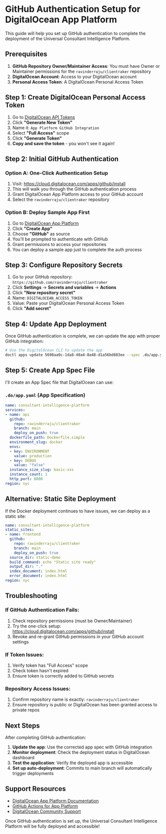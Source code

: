 # GitHub Authentication Setup for DigitalOcean App Platform

This guide will help you set up GitHub authentication to complete the deployment of the Universal Consultant Intelligence Platform.

## Prerequisites

1. **GitHub Repository Owner/Maintainer Access**: You must have Owner or Maintainer permissions for the `ravinderraju/clientraker` repository
2. **DigitalOcean Account**: Access to your DigitalOcean account
3. **Personal Access Token**: A DigitalOcean Personal Access Token

## Step 1: Create DigitalOcean Personal Access Token

1. Go to [DigitalOcean API Tokens](https://cloud.digitalocean.com/account/api/tokens)
2. Click **"Generate New Token"**
3. Name it: `App Platform GitHub Integration`
4. Select **"Full Access"** scope
5. Click **"Generate Token"**
6. **Copy and save the token** - you won't see it again!

## Step 2: Initial GitHub Authentication

### Option A: One-Click Authentication Setup
1. Visit: https://cloud.digitalocean.com/apps/github/install
2. This will walk you through the GitHub authentication process
3. Grant DigitalOcean App Platform access to your GitHub account
4. Select the `ravinderraju/clientraker` repository

### Option B: Deploy Sample App First
1. Go to [DigitalOcean App Platform](https://cloud.digitalocean.com/apps)
2. Click **"Create App"**
3. Choose **"GitHub"** as source
4. You'll be prompted to authenticate with GitHub
5. Grant permissions to access your repositories
6. You can deploy a sample app just to complete the auth process

## Step 3: Configure Repository Secrets

1. Go to your GitHub repository: `https://github.com/ravinderraju/clientraker`
2. Click **Settings** → **Secrets and variables** → **Actions**
3. Click **"New repository secret"**
4. Name: `DIGITALOCEAN_ACCESS_TOKEN`
5. Value: Paste your DigitalOcean Personal Access Token
6. Click **"Add secret"**

## Step 4: Update App Deployment

Once GitHub authentication is complete, we can update the app with proper GitHub integration:

```bash
# Use the DigitalOcean CLI to update the app
doctl apps update 5698aa9c-1da8-40a4-8a48-d1a56bd883ee --spec .do/app.yaml
```

## Step 5: Create App Spec File

I'll create an App Spec file that DigitalOcean can use:

### `.do/app.yaml` (App Specification)
```yaml
name: consultant-intelligence-platform
services:
- name: api
  github:
    repo: ravinderraju/clientraker
    branch: main
    deploy_on_push: true
  dockerfile_path: Dockerfile.simple
  environment_slug: docker
  envs:
  - key: ENVIRONMENT
    value: production
  - key: DEBUG
    value: "false"
  instance_size_slug: basic-xxs
  instance_count: 1
  http_port: 8080
region: nyc
```

## Alternative: Static Site Deployment

If the Docker deployment continues to have issues, we can deploy as a static site:

```yaml
name: consultant-intelligence-platform
static_sites:
- name: frontend
  github:
    repo: ravinderraju/clientraker
    branch: main
    deploy_on_push: true
  source_dir: static-demo
  build_command: echo "Static site ready"
  output_dir: "."
  index_document: index.html
  error_document: index.html
region: nyc
```

## Troubleshooting

### If GitHub Authentication Fails:
1. Check repository permissions (must be Owner/Maintainer)
2. Try the one-click setup: https://cloud.digitalocean.com/apps/github/install
3. Revoke and re-grant GitHub permissions in your GitHub account settings

### If Token Issues:
1. Verify token has "Full Access" scope
2. Check token hasn't expired
3. Ensure token is correctly added to GitHub secrets

### Repository Access Issues:
1. Confirm repository name is exactly: `ravinderraju/clientraker`
2. Ensure repository is public or DigitalOcean has been granted access to private repos

## Next Steps

After completing GitHub authentication:

1. **Update the app**: Use the corrected app spec with GitHub integration
2. **Monitor deployment**: Check the deployment status in DigitalOcean dashboard
3. **Test the application**: Verify the deployed app is accessible
4. **Set up auto-deployment**: Commits to main branch will automatically trigger deployments

## Support Resources

- [DigitalOcean App Platform Documentation](https://docs.digitalocean.com/products/app-platform/)
- [GitHub Actions for App Platform](https://github.com/digitalocean/app_action)
- [DigitalOcean Community Support](https://www.digitalocean.com/community/questions)

Once GitHub authentication is set up, the Universal Consultant Intelligence Platform will be fully deployed and accessible!